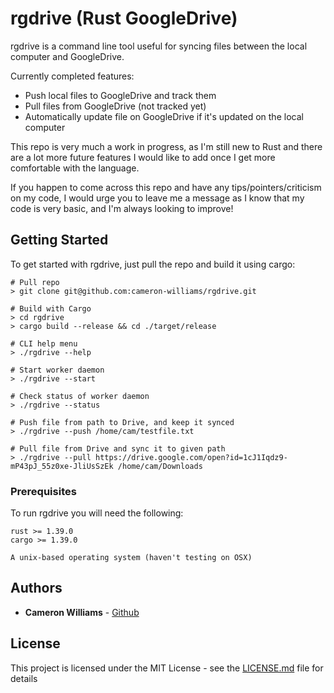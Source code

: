 # rgdrive (Rust GoogleDrive)

rgdrive is a command line tool useful for syncing files between the local computer and GoogleDrive.


Currently completed features:
- Push local files to GoogleDrive and track them
- Pull files from GoogleDrive (not tracked yet)
- Automatically update file on GoogleDrive if it's updated on the local computer


This repo is very much a work in progress, as I'm still new to Rust and there are a lot more future features I would like to add once I get more comfortable with the language.

If you happen to come across this repo and have any tips/pointers/criticism on my code, I would urge you to leave me a message as I know that my code is very basic, and I'm always looking to improve!


## Getting Started

To get started with rgdrive, just pull the repo and build it using cargo:

```
# Pull repo
> git clone git@github.com:cameron-williams/rgdrive.git

# Build with Cargo
> cd rgdrive
> cargo build --release && cd ./target/release

# CLI help menu
> ./rgdrive --help

# Start worker daemon
> ./rgdrive --start

# Check status of worker daemon
> ./rgdrive --status

# Push file from path to Drive, and keep it synced
> ./rgdrive --push /home/cam/testfile.txt

# Pull file from Drive and sync it to given path
> ./rgdrive --pull https://drive.google.com/open?id=1cJ1Iqdz9-mP43pJ_55z0xe-JliUsSzEk /home/cam/Downloads
```


### Prerequisites

To run rgdrive you will need the following:

```
rust >= 1.39.0
cargo >= 1.39.0

A unix-based operating system (haven't testing on OSX)
```

## Authors

* **Cameron Williams**  - [Github](https://github.com/cameron-williams)


## License

This project is licensed under the MIT License - see the [LICENSE.md](LICENSE.md) file for details


